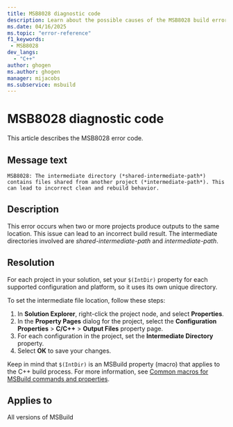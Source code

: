 ```yaml
---
title: MSB8028 diagnostic code
description: Learn about the possible causes of the MSB8028 build error and get troubleshooting tips.
ms.date: 04/16/2025
ms.topic: "error-reference"
f1_keywords:
 - MSB8028
dev_langs:
  - "C++"
author: ghogen
ms.author: ghogen
manager: mijacobs
ms.subservice: msbuild
---
```

# MSB8028 diagnostic code

<!-- :::ErrorDefinitionDescription::: -->
<!-- :::editable-content name="introDescription"::: -->
This article describes the MSB8028 error code.
<!-- :::editable-content-end::: -->

## Message text

`MSB8028: The intermediate directory (*shared-intermediate-path*) contains files shared from another project (*intermediate-path*). This can lead to incorrect clean and rebuild behavior.`

<!-- :::editable-content name="postOutputDescription"::: -->
## Description

This error occurs when two or more projects produce outputs to the same location. This issue can lead to an incorrect build result. The intermediate directories involved are *shared-intermediate-path* and *intermediate-path*.

## Resolution

For each project in your solution, set your `$(IntDir)` property for each supported configuration and platform, so it uses its own unique directory.

To set the intermediate file location, follow these steps:

1. In **Solution Explorer**, right-click the project node, and select **Properties**.
1. In the **Property Pages** dialog for the project, select the **Configuration Properties** > **C/C++** > **Output Files** property page.
1. For each configuration in the project, set the **Intermediate Directory** property.
1. Select **OK** to save your changes.

Keep in mind that `$(IntDir)` is an MSBuild property (macro) that applies to the C++ build process. For more information, see [Common macros for MSBuild commands and properties](/cpp/build/reference/common-macros-for-build-commands-and-properties).
<!-- :::editable-content-end::: -->
<!-- :::ErrorDefinitionDescription-end::: -->

## Applies to

All versions of MSBuild